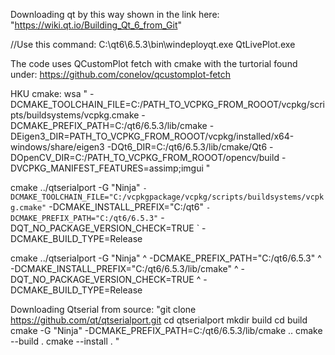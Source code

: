 
Downloading qt by this way shown in the link here: 
"https://wiki.qt.io/Building_Qt_6_from_Git"

//Use this command:
C:\qt6\6.5.3\bin\windeployqt.exe QtLivePlot.exe

The code uses QCustomPlot fetch with cmake with the turtorial found under:
https://github.com/conelov/qcustomplot-fetch







HKU cmake:
wsa
"
-DCMAKE_TOOLCHAIN_FILE=C:/PATH_TO_VCPKG_FROM_ROOOT/vcpkg/scripts/buildsystems/vcpkg.cmake
-DCMAKE_PREFIX_PATH=C:/qt6/6.5.3/lib/cmake
-DEigen3_DIR=PATH_TO_VCPKG_FROM_ROOOT/vcpkg/installed/x64-windows/share/eigen3
-DQt6_DIR=C:/qt6/6.5.3/lib/cmake/Qt6
-DOpenCV_DIR=C:/PATH_TO_VCPKG_FROM_ROOOT/opencv/build
-DVCPKG_MANIFEST_FEATURES=assimp;imgui
"

cmake ../qtserialport -G "Ninja" `
    -DCMAKE_TOOLCHAIN_FILE="C:/vcpkgpackage/vcpkg/scripts/buildsystems/vcpkg.cmake" `
-DCMAKE_INSTALL_PREFIX="C:/qt6" `
    -DCMAKE_PREFIX_PATH="C:/qt6/6.5.3" `
-DQT_NO_PACKAGE_VERSION_CHECK=TRUE `
-DCMAKE_BUILD_TYPE=Release



cmake ../qtserialport -G "Ninja" ^
-DCMAKE_PREFIX_PATH="C:/qt6/6.5.3" ^
-DCMAKE_INSTALL_PREFIX="C:/qt6/6.5.3/lib/cmake" ^
-DQT_NO_PACKAGE_VERSION_CHECK=TRUE ^
-DCMAKE_BUILD_TYPE=Release

Downloading Qtserial from source:
"git clone https://github.com/qt/qtserialport.git
cd qtserialport
mkdir build
cd build
cmake -G "Ninja" -DCMAKE_PREFIX_PATH=C:/qt6/6.5.3/lib/cmake ..
cmake --build .
cmake --install .
"